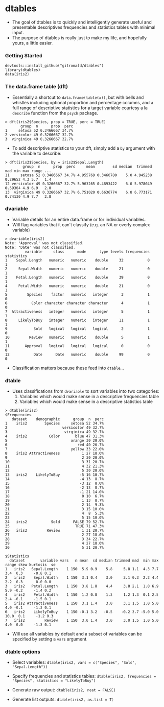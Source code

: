 # dtables

* The goal of dtables is to quickly and intelligently generate useful and presentable descriptives frequencies and statistics tables with minimal input.
* The purpose of dtables is really just to make my life, and hopefully yours, a little easier.

### Getting Started
``` {r}
devtools::install_github("gitronald/dtables")
library(dtables)
data(iris2)
```

### The data.frame table (dft)
* Essentially a shortcut to `data.frame(table(x))`, but with bells and whistles including optional proportion and percentage columns, and a full range of descriptive statistics for a target variable courtesy a la `describe` function from the `psych` package. 

``` {r}
> dft(iris2$Species, prop = TRUE, perc = TRUE)
       group  n      prop  perc
1     setosa 52 0.3466667 34.7%
2 versicolor 49 0.3266667 32.7%
3  virginica 49 0.3266667 32.7%
```

* To add descriptive statistics to your dft, simply add a `by` argument with the variable to describe: 

``` {r}
> dft(iris2$Species, by = iris2$Sepal.Length)
        group  n      prop  perc     mean        sd median  trimmed     mad min max range ...
11     setosa 52 0.3466667 34.7% 4.955769 0.3460780    5.0 4.945238 0.29652 4.3 5.7   1.4 
12 versicolor 49 0.3266667 32.7% 5.963265 0.4893422    6.0 5.978049 0.59304 4.9 6.9   2.0 
13  virginica 49 0.3266667 32.7% 6.751020 0.6636774    6.8 6.773171 0.74130 4.9 7.7   2.8 
```

### dvariable
* Variable details for an entire data.frame or for individual variables.
* Will flag variables that it can't classify (e.g. an NA or overly complex variable)

``` {r}
> dvariable(iris2)
Note: 'Approval' was not classified.
Note: 'Date' was not classified.
         variable     class      mode      type levels frequencies statistics
1    Sepal.Length   numeric   numeric    double     32           0          1
2     Sepal.Width   numeric   numeric    double     21           0          1
3    Petal.Length   numeric   numeric    double     39           0          1
4     Petal.Width   numeric   numeric    double     21           0          1
5         Species    factor   numeric   integer      3           1          0
6           Color character character character      4           1          0
7  Attractiveness   integer   numeric   integer      5           1          1
8     LikelyToBuy   integer   numeric   integer     11           1          1
9            Sold   logical   logical   logical      2           1          0
10         Review   numeric   numeric    double      5           1          1
11       Approval   logical   logical   logical      0           0          0
12           Date      Date   numeric    double     99           0          0
```
* Classification matters because these feed into `dtable`...

### dtable
* Uses classifications from `dvariable` to sort variables into two categories:
    1. Variables which would make sense in a descriptive frequencies table
    2. Variables which would make sense in a descriptive statistics table


``` {r}
> dtable(iris2)
$Frequencies
   dataset    demographic      group  n  perc
1    iris2        Species     setosa 52 34.7%
2                         versicolor 49 32.7%
3                          virginica 49 32.7%
4    iris2          Color       blue 47 31.3%
5                             orange 30 20.0%
6                                red 40 26.7%
7                             yellow 33 22.0%
8    iris2 Attractiveness          1 27 18.0%
9                                  2 30 20.0%
10                                 3 31 20.7%
11                                 4 32 21.3%
12                                 5 30 20.0%
13   iris2    LikelyToBuy         -5 16 10.7%
14                                -4 13  8.7%
15                                -3 12  8.0%
16                                -2 13  8.7%
17                                -1 21 14.0%
18                                 0 10  6.7%
19                                 1 13  8.7%
20                                 2 14  9.3%
21                                 3 15 10.0%
22                                 4  8  5.3%
23                                 5 15 10.0%
24   iris2           Sold      FALSE 79 52.7%
25                              TRUE 71 47.3%
26   iris2         Review          1 31 20.7%
27                                 2 27 18.0%
28                                 3 34 22.7%
29                                 4 27 18.0%
30                                 5 31 20.7%

$Statistics
  dataset       variable vars   n mean  sd median trimmed mad  min max range skew kurtosis  se
1   iris2   Sepal.Length    1 150  5.9 0.9    5.8     5.8 1.1  4.3 7.7   3.4  0.3     -0.8 0.1
2   iris2    Sepal.Width    1 150  3.1 0.4    3.0     3.1 0.3  2.2 4.4   2.2  0.3      0.0 0.0
3   iris2   Petal.Length    1 150  3.8 1.8    4.4     3.8 2.1  1.0 6.9   5.9 -0.2     -1.4 0.2
4   iris2    Petal.Width    1 150  1.2 0.8    1.3     1.2 1.3  0.1 2.5   2.4 -0.1     -1.5 0.1
5   iris2 Attractiveness    1 150  3.1 1.4    3.0     3.1 1.5  1.0 5.0   4.0 -0.1     -1.3 0.1
6   iris2    LikelyToBuy    1 150 -0.1 3.2   -0.5    -0.2 3.7 -5.0 5.0  10.0  0.1     -1.2 0.3
7   iris2         Review    1 150  3.0 1.4    3.0     3.0 1.5  1.0 5.0   4.0  0.0     -1.3 0.1

```

* Will use all variables by default and a subset of variables can be specified by setting a `vars` argument.

### dtable options

* Select variables: `dtable(iris2, vars = c("Species", "Sold", "Sepal.Length"))`

* Specify frequencies and statistics tables: `dtable(iris2, frequencies = "Species", statistics = "LikelyToBuy")`

* Generate raw output: `dtable(iris2, neat = FALSE)`

* Generate list outputs: `dtable(iris2, as.list = T)`
